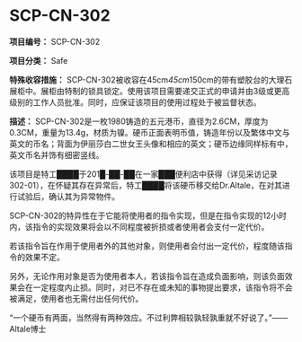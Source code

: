# SCP-CN-302


**项目编号：** SCP-CN-302

**项目分类：** Safe

**特殊收容措施：** SCP-CN-302被收容在45cm*45cm*150cm的带有塑胶台的大理石展柜中。展柜由特制的锁具锁定。使用该项目需要递交正式的申请并由3级或更高级别的工作人员批准。同时，应保证该项目的使用过程处于被监督状态。

**描述：** SCP-CN-302是一枚1980铸造的五元港币，直径为2.6CM，厚度为0.3CM，重量为13.4g，材质为镍。硬币正面表明币值，铸造年份以及繁体中文与英文的币名；背面为伊丽莎白二世女王头像和相应的英文；硬币边缘同样标有中，英文币名并饰有细密竖线。

该项目是特工████于201█-██-██在一家███便利店中获得（详见采访记录302-01），在怀疑其存在异常后，特工████将该硬币移交给Dr.Altale，在对其进行试验后，确认其为异常物件。

SCP-CN-302的特异性在于它能将使用者的指令实现，但是在指令实现的12小时内，该指令的实现效果将会以不同程度被折损或者使用者会支付一定代价。

若该指令旨在作用于使用者外的其他对象，则使用者会付出一定代价，程度随该指令的效果不定。

另外，无论作用对象是否为使用者本人，若该指令旨在造成负面影响，则该负面效果会在一定程度内止损。同时，对已不存在或未知的事物提出要求，该指令将不会被满足，使用者也无需付出任何代价。

“一个硬币有两面，当然得有两种效应。不过利弊相较孰轻孰重就不好说了。”——Altale博士





